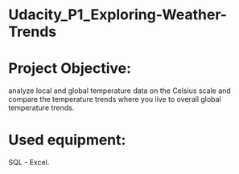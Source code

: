# Udacity_P1_Exploring-Weather-Trends

# Project Objective:
analyze local and global temperature data on the Celsius
scale and compare the temperature trends where you live
to overall global temperature trends.

# Used equipment: 
SQL - Excel.
